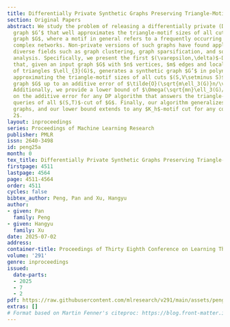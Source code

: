 ```yaml
---
title: Differentially Private Synthetic Graphs Preserving Triangle-Motif Cuts
section: Original Papers
abstract: We study the problem of releasing a differentially private (DP) synthetic
  graph $G’$ that well approximates the triangle-motif sizes of all cuts of any given
  graph $G$, where a motif in general refers to a frequently occurring subgraph within
  complex networks. Non-private versions of such graphs have found applications in
  diverse fields such as graph clustering, graph sparsification, and social network
  analysis. Specifically, we present the first $(\varepsilon,\delta)$-DP mechanism
  that, given an input graph $G$ with $n$ vertices, $m$ edges and local sensitivity
  of triangles $\ell_{3}(G)$, generates a synthetic graph $G’$ in polynomial time,
  approximating the triangle-motif sizes of all cuts $(S,V\setminus S)$ of the input
  graph $G$ up to an additive error of $\tilde{O}(\sqrt{m\ell_3(G)}n/\varepsilon^{3/2})$.
  Additionally, we provide a lower bound of $\Omega(\sqrt{mn}\ell_3(G)/\varepsilon)$
  on the additive error for any DP algorithm that answers the triangle-motif size
  queries of all $(S,T)$-cut of $G$. Finally, our algorithm generalizes to weighted
  graphs, and our lower bound extends to any $K_h$-motif cut for any constant $h\geq
  2$.
layout: inproceedings
series: Proceedings of Machine Learning Research
publisher: PMLR
issn: 2640-3498
id: peng25a
month: 0
tex_title: Differentially Private Synthetic Graphs Preserving Triangle-Motif Cuts
firstpage: 4511
lastpage: 4564
page: 4511-4564
order: 4511
cycles: false
bibtex_author: Peng, Pan and Xu, Hangyu
author:
- given: Pan
  family: Peng
- given: Hangyu
  family: Xu
date: 2025-07-02
address:
container-title: Proceedings of Thirty Eighth Conference on Learning Theory
volume: '291'
genre: inproceedings
issued:
  date-parts:
  - 2025
  - 7
  - 2
pdf: https://raw.githubusercontent.com/mlresearch/v291/main/assets/peng25a/peng25a.pdf
extras: []
# Format based on Martin Fenner's citeproc: https://blog.front-matter.io/posts/citeproc-yaml-for-bibliographies/
---
```

